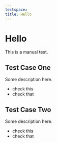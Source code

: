 ```yaml
---
testspace:
title: Hello
---
```


# Hello
This is a manual test.

## Test Case One
Some description here.

* check this  
* check that

## Test Case Two
Some description here.

* check this
* check that